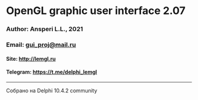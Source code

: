 # OpenGL graphic user interface 2.07
  
### Author: Ansperi L.L., 2021
### Email: gui_proj@mail.ru
#### Site: http://lemgl.ru
#### Telegram: https://t.me/delphi_lemgl

---
Собрано на Delphi 10.4.2 community
